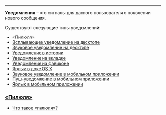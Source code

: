 ***

**Уведомления** – это сигналы для данного пользователя о появлении нового сообщения.

Существуют следующие типы уведомлений:

 - [«Пилюля»](/articles/ru/notifications/types#pill)
 - [Всплывающее уведомление на десктопе](/articles/ru/notifications/types#toast)
 - [Звуковое уведомление на десктопе](/articles/ru/notifications/types#sound-desktop)
 - [Уведомление в истории](/articles/ru/notifications/types#bar)
 - [Уведомление на вкладке](/articles/ru/notifications/types#tab)
 - [Уведомление на фавиконе](/articles/ru/notifications/types#favicon)
 - [Ярлык в доке OS X](/articles/ru/notifications/types#badge-osx)
 - [Звуковое уведомление в мобильном приложении](/articles/ru/notifications/types#sound-mobile)
 - [Пуш-уведомление в мобильном приложении](/articles/ru/notifications/types#push)
 - [Ярлык в мобильном приложении](/articles/ru/notifications/types#badge-mobile)

### <a href="#pill" name="pill">«Пилюля»</a>

 - [Что такое «пилюля»?](/articles/ru/faq/list#pill)
 
